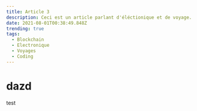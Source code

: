 ```yaml
---
title: Article 3
description: Ceci est un article parlant d'éléctionique et de voyage. 
date: 2021-08-01T00:38:49.848Z
trending: true
tags:
  - Blockchain
  - Electronique
  - Voyages
  - Coding
---
```

# dazd

test